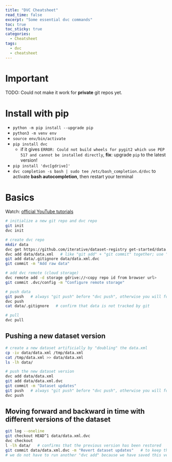 ```yaml
---
title: "DVC Cheatsheet"
read_time: false
excerpt: "Some essential dvc commands"
toc: true
toc_sticky: true
categories:
  - Cheatsheet
tags:
  - dvc
  - cheatsheet
---
```



# Important

TODO: Could not make it work for **private** git repos yet.

# Install with pip

- `python -m pip install --upgrade pip`
- `python3 -m venv env`
- `source env/bin/activate`
- `pip install dvc` 
    - if it gives `ERROR: Could not build wheels for pygit2 which use PEP 517 and cannot be installed directly`, **fix**: upgrade `pip` to the latest version!
- `pip install 'dvc[gdrive]'`
- `dvc completion -s bash | sudo tee /etc/bash_completion.d/dvc` to activate **bash autocompletion**, then restart your terminal

# Basics

Watch: [official YouTube tutorials](https://www.youtube.com/watch?v=kLKBcPonMYw&list=PL7WG7YrwYcnDb0qdPl9-KEStsL-3oaEjg)

```bash
# initialize a new git repo and dvc repo
git init 
dvc init

# create dvc repo
mkdir data
dvc get https://github.com/iterative/dataset-registry get-started/data.xml -o data/data.xml
dvc add data/data.xml   # like "git add" + "git commit" together; use "dvc add --no-commit" flag to avoid committing
git add data/.gitignore data/data.xml.dvc
git commit -m "Add raw data"

# add dvc remote (cloud storage)
dvc remote add -d storage gdrive://<copy repo id from browser url>
git commit .dvc/config -m "Configure remote storage"

# push data
git push   # always "git push" before "dvc push", otherwise you will forget "git push" because "dvc push" can take a long time
dvc push
cat data/.gitignore   # confirm that data is not tracked by git

# pull
dvc pull
```

## Pushing a new dataset version

```bash
# create a new dataset artificially by "doubling" the data.xml
cp -iv data/data.xml /tmp/data.xml
cat /tmp/data.xml >> data/data.xml
ls -lh data/

# push the new dataset version
dvc add data/data.xml
git add data/data.xml.dvc 
git commit -m "Dataset updates"
git push   # always "git push" before "dvc push", otherwise you will forget "git push" because "dvc push" can take a long time
dvc push
```

## Moving forward and backward in time with different versions of the dataset

```bash
git log --oneline
git checkout HEAD^1 data/data.xml.dvc
dvc checkout
l -lh data/   # confirms that the previous version has been restored
git commit data/data.xml.dvc -m "Revert dataset updates"   # to keep the changes
# we do not have to run another "dvc add" because we have saved this version of the dataset in the dvc repo already
```
